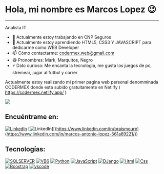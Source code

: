 # Hola, mi nombre es Marcos Lopez 😉
- - -
Analista IT
- 🔭 Actualmente estoy trabajando en CNP Seguros
- 🌱 Actualmente estoy aprendiendo HTML5, CSS3 Y JAVASCRIPT para dedicarme como WEB Developer
- 📫 Cómo contactarme: codermex.web@gmail.com
- 😄 Pronombres: Mark, Marquitos, Negro
- ⚡ Dato curioso: Me encanta la tecnologia, me gusta los juegos de pc, stremear, jugar al futbol y correr

Actualmente estoy realizando mi primer pagina web personal denomminada CODERMEX donde esta subido gratuitamente en Netlify 
( https://codermex.netlify.app/ )
<br>

![](https://img.shields.io/badge/Estado-En%20Proceso-green)
<br>

## Encuéntrame en:
[![LinkedIn](https://img.shields.io/badge/LinkedIn-MLopez-blue)](https://www.linkedin.com/in/marcos-antonio-lopez-561a69221/)
[![LinkedIn](https://img.shields.io/badge/LinkedIn-Marcos_Lopez-0077B5?style=for-the-badge&logo=linkedin&logoColor=white&labelColor=101010)][(https://www.linkedin.com/in/braismoure](https://www.linkedin.com/in/marcos-antonio-lopez-561a69221/))
<br>
## Tecnologías:
[![SQLSERVER](https://img.shields.io/badge/SQLSERVER-FFFB00?style=for-the-badge&labelColor=101010)]()
[![VB6](https://img.shields.io/badge/vb6-white?style=for-the-badge&labelColor=000000)]()
[![Python](https://img.shields.io/badge/PYTHON-fddf68?style=for-the-badge&logo=labelColor=101010)]()
[![JavaScript](https://img.shields.io/badge/JAVASCRIPT-yellow?style=for-the-badge&labelColor=101010)]()
[![DJango](https://img.shields.io/badge/DJANGO-green?style=for-the-badge&labelColor=101010)]()
[![Html](https://img.shields.io/badge/HTML-FB6D04?style=for-the-badge&labelColor=101010)]()
[![Css](https://img.shields.io/badge/CSS-0453FB?style=for-the-badge&labelColor=101010)]()
[![Boostrap](https://img.shields.io/badge/BOOSTRAP-8304FB?style=for-the-badge&labelColor=101010)]()
[![vscode](https://img.shields.io/badge/VISUALCODE-098BC7?style=for-the-badge&labelColor=101010)]()

 

 
